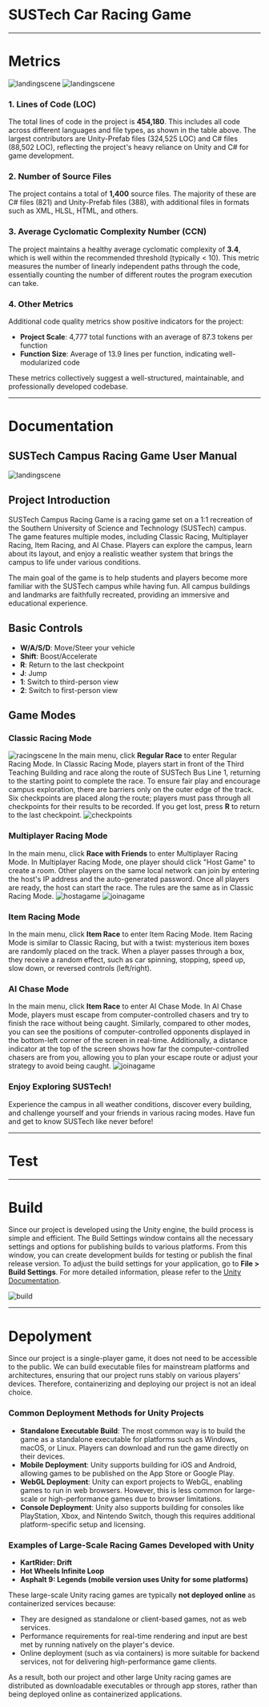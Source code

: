 # SUSTech Car Racing Game
---
# Metrics

![landingscene](./resource/Cloc.png "landingscene")
![landingscene](./resource/lizard.png "landingscene")

### 1. Lines of Code (LOC)
The total lines of code in the project is **454,180**. This includes all code across different languages and file types, as shown in the table above. The largest contributors are Unity-Prefab files (324,525 LOC) and C# files (88,502 LOC), reflecting the project's heavy reliance on Unity and C# for game development.

### 2. Number of Source Files
The project contains a total of **1,400** source files. The majority of these are C# files (821) and Unity-Prefab files (388), with additional files in formats such as XML, HLSL, HTML, and others.

### 3. Average Cyclomatic Complexity Number (CCN)
The project maintains a healthy average cyclomatic complexity of **3.4**, which is well within the recommended threshold (typically < 10). This metric measures the number of linearly independent paths through the code, essentially counting the number of different routes the program execution can take.

### 4. Other Metrics
Additional code quality metrics show positive indicators for the project:
- **Project Scale**: 4,777 total functions with an average of 87.3 tokens per function
- **Function Size**: Average of 13.9 lines per function, indicating well-modularized code

These metrics collectively suggest a well-structured, maintainable, and professionally developed codebase.

<!-- ### 3. Number of Dependencies
The number of dependencies is not directly shown in the Cloc.png metrics. To determine the exact number of dependencies, you would typically check the project's package management files (such as `Packages/manifest.json` for Unity projects or `*.csproj` files for C#). Please refer to these files for a precise count of external libraries and packages used in the project. -->



---

# Documentation
## SUSTech Campus Racing Game User Manual
![landingscene](./resource/landingscene.png "landingscene")

## Project Introduction
SUSTech Campus Racing Game is a racing game set on a 1:1 recreation of the Southern University of Science and Technology (SUSTech) campus. The game features multiple modes, including Classic Racing, Multiplayer Racing, Item Racing, and AI Chase. Players can explore the campus, learn about its layout, and enjoy a realistic weather system that brings the campus to life under various conditions.

The main goal of the game is to help students and players become more familiar with the SUSTech campus while having fun. All campus buildings and landmarks are faithfully recreated, providing an immersive and educational experience.

## Basic Controls
- **W/A/S/D**: Move/Steer your vehicle
- **Shift**: Boost/Accelerate
- **R**: Return to the last checkpoint
- **J**: Jump
- **1**: Switch to third-person view
- **2**: Switch to first-person view

## Game Modes

### Classic Racing Mode
![racingscene](./resource/regulargamescene.png "regulargame")
In the main menu, click **Regular Race** to enter Regular Racing Mode. In Classic Racing Mode, players start in front of the Third Teaching Building and race along the route of SUSTech Bus Line 1, returning to the starting point to complete the race. To ensure fair play and encourage campus exploration, there are barriers only on the outer edge of the track. Six checkpoints are placed along the route; players must pass through all checkpoints for their results to be recorded. If you get lost, press **R** to return to the last checkpoint.
![checkpoints](./resource/checkpoint.png "checkpoint")

### Multiplayer Racing Mode
In the main menu, click **Race with Friends** to enter Multiplayer Racing Mode. In Multiplayer Racing Mode, one player should click "Host Game" to create a room. Other players on the same local network can join by entering the host's IP address and the auto-generated password. Once all players are ready, the host can start the race. The rules are the same as in Classic Racing Mode.
![hostagame](./resource/hostagame.png "hostagame")
![joinagame](./resource/joinagame.png "joinagame")



### Item Racing Mode
In the main menu, click **Item Race** to enter Item Racing Mode. Item Racing Mode is similar to Classic Racing, but with a twist: mysterious item boxes are randomly placed on the track. When a player passes through a box, they receive a random effect, such as car spinning, stopping, speed up, slow down, or reversed controls (left/right).

### AI Chase Mode
In the main menu, click **Item Race** to enter AI Chase Mode. In AI Chase Mode, players must escape from computer-controlled chasers and try to finish the race without being caught. Similarly, compared to other modes, you can see the positions of computer-controlled opponents displayed in the bottom-left corner of the screen in real-time. Additionally, a distance indicator at the top of the screen shows how far the computer-controlled chasers are from you, allowing you to plan your escape route or adjust your strategy to avoid being caught.
![joinagame](./resource/airace.png "joinagame")


### Enjoy Exploring SUSTech!
Experience the campus in all weather conditions, discover every building, and challenge yourself and your friends in various racing modes. Have fun and get to know SUSTech like never before!

---

# Test

---

# Build

Since our project is developed using the Unity engine, the build process is simple and efficient. The Build Settings window contains all the necessary settings and options for publishing builds to various platforms. From this window, you can create development builds for testing or publish the final release version. To adjust the build settings for your application, go to **File > Build Settings**. For more detailed information, please refer to the [Unity Documentation](https://docs.unity3d.com/cn/2022.3/Manual/PublishingBuilds.html).

![build](./resource/build.png "build")

---

# Depolyment

Since our project is a single-player game, it does not need to be accessible to the public. We can build executable files for mainstream platforms and architectures, ensuring that our project runs stably on various players' devices. Therefore, containerizing and deploying our project is not an ideal choice.

### Common Deployment Methods for Unity Projects
- **Standalone Executable Build**: The most common way is to build the game as a standalone executable for platforms such as Windows, macOS, or Linux. Players can download and run the game directly on their devices.
- **Mobile Deployment**: Unity supports building for iOS and Android, allowing games to be published on the App Store or Google Play.
- **WebGL Deployment**: Unity can export projects to WebGL, enabling games to run in web browsers. However, this is less common for large-scale or high-performance games due to browser limitations.
- **Console Deployment**: Unity also supports building for consoles like PlayStation, Xbox, and Nintendo Switch, though this requires additional platform-specific setup and licensing.

### Examples of Large-Scale Racing Games Developed with Unity
- **KartRider: Drift**
- **Hot Wheels Infinite Loop**
- **Asphalt 9: Legends (mobile version uses Unity for some platforms)**

These large-scale Unity racing games are typically **not deployed online** as containerized services because:
- They are designed as standalone or client-based games, not as web services.
- Performance requirements for real-time rendering and input are best met by running natively on the player's device.
- Online deployment (such as via containers) is more suitable for backend services, not for delivering high-performance game clients.

As a result, both our project and other large Unity racing games are distributed as downloadable executables or through app stores, rather than being deployed online as containerized applications.